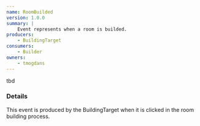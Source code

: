 ```yaml
---
name: RoomBuilded
version: 1.0.0
summary: |
    Event represents when a room is builded.
producers:
    - BuildingTarget
consumers:
    - Builder
owners:
    - tmogdans
---
```


<Admonition>tbd</Admonition>

### Details

This event is produced by the BuildingTarget when it is clicked in the room building process.

<NodeGraph title="Consumer / Producer Diagram" />

<Schema />

